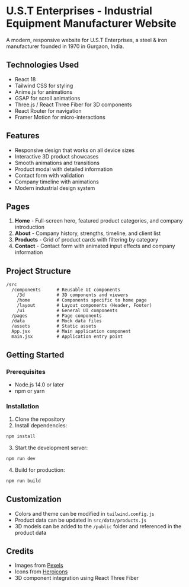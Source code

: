 # U.S.T Enterprises - Industrial Equipment Manufacturer Website

A modern, responsive website for U.S.T Enterprises, a steel & iron manufacturer founded in 1970 in Gurgaon, India.

## Technologies Used

- React 18
- Tailwind CSS for styling
- Anime.js for animations
- GSAP for scroll animations
- Three.js / React Three Fiber for 3D components
- React Router for navigation
- Framer Motion for micro-interactions

## Features

- Responsive design that works on all device sizes
- Interactive 3D product showcases
- Smooth animations and transitions
- Product modal with detailed information
- Contact form with validation
- Company timeline with animations
- Modern industrial design system

## Pages

1. **Home** - Full-screen hero, featured product categories, and company introduction
2. **About** - Company history, strengths, timeline, and client list
3. **Products** - Grid of product cards with filtering by category
4. **Contact** - Contact form with animated input effects and company information

## Project Structure

```
/src
  /components      # Reusable UI components
    /3d            # 3D components and viewers
    /home          # Components specific to home page
    /layout        # Layout components (Header, Footer)
    /ui            # General UI components
  /pages           # Page components
  /data            # Mock data files
  /assets          # Static assets
  App.jsx          # Main application component
  main.jsx         # Application entry point
```

## Getting Started

### Prerequisites

- Node.js 14.0 or later
- npm or yarn

### Installation

1. Clone the repository
2. Install dependencies:

```bash
npm install
```

3. Start the development server:

```bash
npm run dev
```

4. Build for production:

```bash
npm run build
```

## Customization

- Colors and theme can be modified in `tailwind.config.js`
- Product data can be updated in `src/data/products.js`
- 3D models can be added to the `/public` folder and referenced in the product data

## Credits

- Images from [Pexels](https://www.pexels.com/)
- Icons from [Heroicons](https://heroicons.com/)
- 3D component integration using React Three Fiber